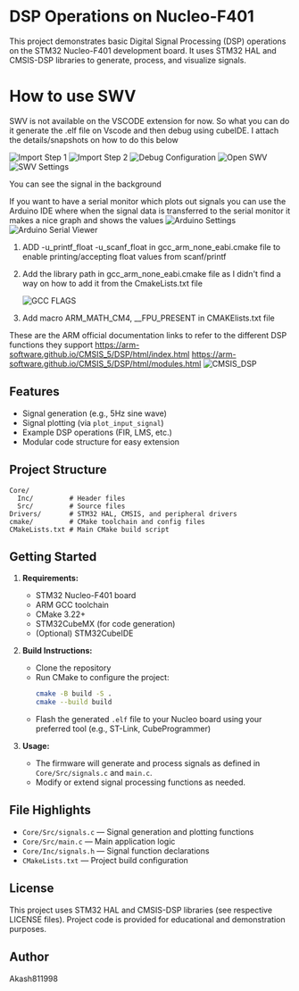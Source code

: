 # DSP Operations on Nucleo-F401

This project demonstrates basic Digital Signal Processing (DSP) operations on the STM32 Nucleo-F401 development board. It uses STM32 HAL and CMSIS-DSP libraries to generate, process, and visualize signals.


# How to use SWV
SWV is not available on the VSCODE extension for now. So what you can do it generate the .elf file on Vscode and then debug using cubeIDE. I attach the details/snapshots on how to do this below


![Import Step 1](images/import.png)
![Import Step 2](images/import2.png)
![Debug Configuration](images/debug_conf.png)
![Open SWV](images/open_swv.png)
![SWV Settings](images/swv_settings.png)

You can see the signal in the background


If you want to have a serial monitor which plots out signals you can use the Arduino IDE where when the signal data is transferred to the serial monitor it makes a nice graph and shows the values
![Arduino Settings](images/arduino.png)
![Arduino Serial Viewer](images/arduino_serial_plotter.png)




1. ADD -u_printf_float -u_scanf_float in gcc_arm_none_eabi.cmake file to enable printing/accepting float values from scanf/printf 
2. Add the library path in gcc_arm_none_eabi.cmake file as I didn't find a way on how to add it from the CmakeLists.txt file

   ![GCC FLAGS](images/gcc_flags.png)

3.  Add macro ARM_MATH_CM4, __FPU_PRESENT in CMAKElists.txt file


These are the ARM official documentation links to refer to the different DSP functions they support
https://arm-software.github.io/CMSIS_5/DSP/html/index.html
https://arm-software.github.io/CMSIS_5/DSP/html/modules.html
   ![CMSIS_DSP](images/CMSIS_DSP.png)




## Features
- Signal generation (e.g., 5Hz sine wave)
- Signal plotting (via `plot_input_signal`)
- Example DSP operations (FIR, LMS, etc.)
- Modular code structure for easy extension

## Project Structure
```
Core/
  Inc/         # Header files
  Src/         # Source files
Drivers/       # STM32 HAL, CMSIS, and peripheral drivers
cmake/         # CMake toolchain and config files
CMakeLists.txt # Main CMake build script
```

## Getting Started
1. **Requirements:**
   - STM32 Nucleo-F401 board
   - ARM GCC toolchain
   - CMake 3.22+
   - STM32CubeMX (for code generation)
   - (Optional) STM32CubeIDE

2. **Build Instructions:**
   - Clone the repository
   - Run CMake to configure the project:
     ```sh
     cmake -B build -S .
     cmake --build build
     ```
   - Flash the generated `.elf` file to your Nucleo board using your preferred tool (e.g., ST-Link, CubeProgrammer)

3. **Usage:**
   - The firmware will generate and process signals as defined in `Core/Src/signals.c` and `main.c`.
   - Modify or extend signal processing functions as needed.

## File Highlights
- `Core/Src/signals.c` — Signal generation and plotting functions
- `Core/Src/main.c` — Main application logic
- `Core/Inc/signals.h` — Signal function declarations
- `CMakeLists.txt` — Project build configuration

## License
This project uses STM32 HAL and CMSIS-DSP libraries (see respective LICENSE files). Project code is provided for educational and demonstration purposes.

## Author
Akash811998
